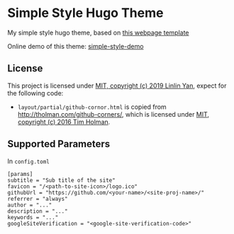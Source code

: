 # Simple Style Hugo Theme

My simple style hugo theme, based on [this webpage template](https://yanlinlin82.github.io/webpage-templates/simple-style/index.html)

Online demo of this theme: [simple-style-demo](https://yanlinlin82.github.io/simple-style-demo/)

## License

This project is licensed under [MIT, copyright (c) 2019 Linlin Yan](https://github.com/yanlinlin82/simple-style/blob/master/LICENSE), expect for the following code:

* `layout/partial/github-cornor.html` is copied from <http://tholman.com/github-corners/>, which is licensed under [MIT, copyright (c) 2016 Tim Holman](https://github.com/tholman/github-corners/blob/master/license.md).

## Supported Parameters

In `config.toml`

```
[params]
subtitle = "Sub title of the site"
favicon = "/<path-to-site-icon>/logo.ico"
githubUrl = "https://github.com/<your-name>/<site-proj-name>/"
referrer = "always"
author = "..."
description = "..."
keywords = "..."
googleSiteVerification = "<google-site-verification-code>"
```
